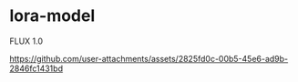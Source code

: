 # lora-model
FLUX 1.0


https://github.com/user-attachments/assets/2825fd0c-00b5-45e6-ad9b-2846fc1431bd

